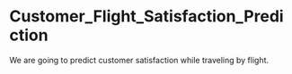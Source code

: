# Customer_Flight_Satisfaction_Prediction
We are going to predict customer satisfaction while traveling by flight.
